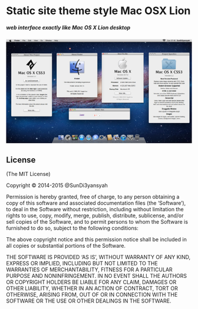# Static site theme style Mac OSX Lion

##### web interface exactly like Mac OS X Lion desktop

![Mac OS X Lion desktop](https://raw.githubusercontent.com/SunDi3yansyah/mac-osx-lion-theme/master/screenshot.png)


## License
(The MIT License)

Copyright © 2014-2015 @SunDi3yansyah

Permission is hereby granted, free of charge, to any person obtaining a copy of this software and associated documentation files (the ‘Software’), to deal in the Software without restriction, including without limitation the rights to use, copy, modify, merge, publish, distribute, sublicense, and/or sell copies of the Software, and to permit persons to whom the Software is furnished to do so, subject to the following conditions:

The above copyright notice and this permission notice shall be included in all copies or substantial portions of the Software.

THE SOFTWARE IS PROVIDED ‘AS IS’, WITHOUT WARRANTY OF ANY KIND, EXPRESS OR IMPLIED, INCLUDING BUT NOT LIMITED TO THE WARRANTIES OF MERCHANTABILITY, FITNESS FOR A PARTICULAR PURPOSE AND NONINFRINGEMENT. IN NO EVENT SHALL THE AUTHORS OR COPYRIGHT HOLDERS BE LIABLE FOR ANY CLAIM, DAMAGES OR OTHER LIABILITY, WHETHER IN AN ACTION OF CONTRACT, TORT OR OTHERWISE, ARISING FROM, OUT OF OR IN CONNECTION WITH THE SOFTWARE OR THE USE OR OTHER DEALINGS IN THE SOFTWARE.